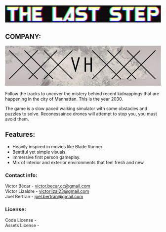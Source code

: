 

![](https://github.com/colini23/Thelaststep/blob/master/WikiResources/The_last_steep.PNG)

## COMPANY:

![](https://github.com/colini23/Thelaststep/blob/master/WikiResources/logo_1.PNG)

Follow the tracks to uncover the mistery behind recent kidnappings that are happening in the city of Manhattan. This is the year 2030.

The game is a slow paced walking simulator with some obstacles and puzzles to solve. Reconessaince drones will attempt to stop you, you must avoid them.

## Features:

* Heavily inspired in movies like Blade Runner.
* Beatiful yet simple visuals.
* Immersive first person gameplay.
* Mix of interior and exterior environments that feel fresh and new.

### Contact info:

Victor Bécar - victor.becar.cc@gmail.com   
Victor Lizaldre - victorlizal23@gmail.com   
Joel Bertran - joel.bertran@gmail.com   

### License:

Code License -    
Assets License -    
